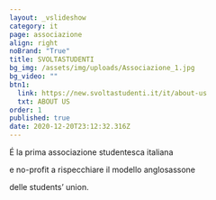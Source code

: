 ```yaml
---
layout: _vslideshow
category: it
page: associazione
align: right
noBrand: "True"
title: SVOLTASTUDENTI
bg_img: /assets/img/uploads/Associazione_1.jpg
bg_video: ""
btn1:
  link: https://new.svoltastudenti.it/it/about-us
  txt: ABOUT US
order: 1
published: true
date: 2020-12-20T23:12:32.316Z
---
```

É la prima associazione studentesca italiana


e no-profit a rispecchiare il modello anglosassone


delle students’ union.